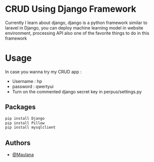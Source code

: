# CRUD Using Django Framework
Currently I learn about django, django is a python framework similar to laravel
in Django, you can deploy machine learning model in website environment, processing API also one of the favorite things to do in this framework

# Usage
In case you wanna try my CRUD app :
- Username : hp
- password : qwertyui
- Turn on the commented django secret key in perpus/settings.py


## Packages

```python
pip install Django
pip install Pillow
pip install mysqlclient

```


## Authors

- [@Maulana](https://www.github.com/tsaqifmaulana444)


